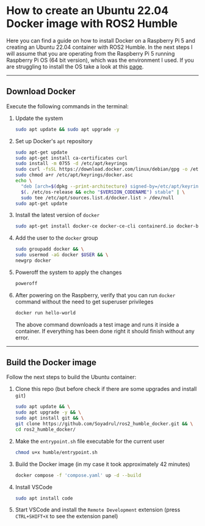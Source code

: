 # How to create an Ubuntu 22.04 Docker image with ROS2 Humble

Here you can find a guide on how to install Docker on a Raspberry Pi 5 and creating an Ubuntu 22.04 container with ROS2 Humble.
In the next steps I will assume that you are operating from the Raspberry Pi 5 running Raspberry Pi OS (64 bit version), which was the environment I used. If you are struggling to install the OS take a look at this [page](https://www.raspberrypi.com/software/).

---

## Download Docker
Execute the following commands in the terminal:
1. Update the system
   ```bash
   sudo apt update && sudo apt upgrade -y
   ```

2. Set up Docker's ```apt``` repository
   ```bash
   sudo apt-get update
   sudo apt-get install ca-certificates curl
   sudo install -m 0755 -d /etc/apt/keyrings
   sudo curl -fsSL https://download.docker.com/linux/debian/gpg -o /etc/apt/keyrings/docker.asc
   sudo chmod a+r /etc/apt/keyrings/docker.asc
   echo \
     "deb [arch=$(dpkg --print-architecture) signed-by=/etc/apt/keyrings/docker.asc] https://download.docker.com/linux/debian \
     $(. /etc/os-release && echo "$VERSION_CODENAME") stable" | \
     sudo tee /etc/apt/sources.list.d/docker.list > /dev/null
   sudo apt-get update
   ```

3. Install the latest version of ```docker```
   ```bash
   sudo apt-get install docker-ce docker-ce-cli containerd.io docker-buildx-plugin docker-compose-plugin
   ```

4. Add the user to the ```docker``` group
   ```bash
   sudo groupadd docker && \
   sudo usermod -aG docker $USER && \
   newgrp docker
   ```

5. Poweroff the system to apply the changes
   ```bash
   poweroff
   ```

6. After powering on the Raspberry, verify that you can run ```docker``` command without the need to get superuser privileges
   ```bash
   docker run hello-world
   ```
   The above command downloads a test image and runs it inside a container. If everything has been done right it should finish without any error.

---

## Build the Docker image
Follow the next steps to build the Ubuntu container:

1. Clone this repo (but before check if there are some upgrades and install ```git```)
   ```bash
   sudo apt update && \
   sudo apt upgrade -y && \
   sudo apt install git && \
   git clone https://github.com/Soyadrul/ros2_humble_docker.git && \
   cd ros2_humble_docker/
   ```

2. Make the ```entrypoint.sh``` file executable for the current user
   ```bash
   chmod u+x humble/entrypoint.sh
   ```

3. Build the Docker image (in my case it took approximately 42 minutes)
   ```bash
   docker compose -f 'compose.yaml' up -d --build
   ```

4. Install VSCode
   ```bash
   sudo apt install code
   ```

5. Start VSCode and install the ```Remote Development``` extension (press ```CTRL+SHIFT+X``` to see the extension panel)

